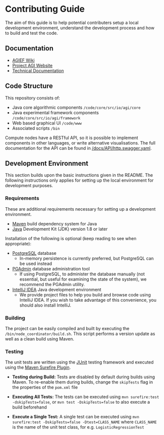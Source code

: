 # Contributing Guide
The aim of this guide is to help potential contributers setup a local
development environment, understand the development process and how to build and test the code.

## Documentation
- [AGIEF Wiki](https://github.com/ProjectAGI/agi/wiki)
- [Project AGI Website](https://agi.io)
- [Technical Documentation](./docs)

## Code Structure
This repository consists of:

- Java core algorithmic components ```/code/core/src/io/agi/core```
- Java experimental framework components ```/code/core/src/io/agi/framework```
- Web based graphical UI ```/code/www```
- Associated scripts ```/bin```

Compute nodes have a RESTful API, so it is possible to implement components in
other languages, or write alternative visualisations. The full documentation for
the API can be found in [/docs/API/http.swagger.yaml](./docs/API/http.swagger.yaml).

## Development Environment
This section builds upon the basic instructions given in the README. The following instructions only applies for setting up
the local environment for development purposes.

### Requirements
These are additional requirements necessary for setting up a development environment.

- [Maven](https://maven.apache.org/) build dependency system for Java
- [Java](http://www.oracle.com/technetwork/java/javase/downloads/jdk8-downloads-2133151.html) Development Kit (JDK) version 1.8 or later

Installation of the following is optional (keep reading to see when appropriate):

- [PostgreSQL](http://www.postgresql.org/download) database
   - In-memory persistence is currently preferred, but PostgreSQL can be used instead
- [PGAdmin](http://www.pgadmin.org/download) database administration tool
   - If using PostgreSQL, to administer the database manually (not essential, but useful for examining the state of the system), we recommend the PGAdmin utility.
- [IntelliJ IDEA](https://www.jetbrains.com/idea) Java development environment
   - We provide project files to help you build and browse code using IntelliJ IDEA. If you wish to take advantage of this convenience, you should also install IntelliJ.

### Building
The project can be easily compiled and built by executing the `/bin/node_coordinator/build.sh`. This script performs a version update as well as a clean build using Maven.

### Testing
The unit tests are written using the [JUnit](http://junit.org/) testing framework and executed using the [Maven Surefire Plugin](https://maven.apache.org/surefire/maven-surefire-plugin/).

- **Testing during Build:** Tests are disabled by default during builds using Maven. To re-enable them during builds, change the `skipTests` flag in the properties of the `pom.xml` file

- **Executing All Tests:** The tests can be executed using `mvn surefire:test -dskipTests=false`, or `mvn test -DskipTests=false` to also execute a build beforehand

- **Execute a Single Test:** A single test can be executed using `mvn surefire:test -DskipTests=false -Dtest=CLASS_NAME` where `CLASS_NAME` is the name of the unit test class, for e.g. `LogisticRegressionTest`
